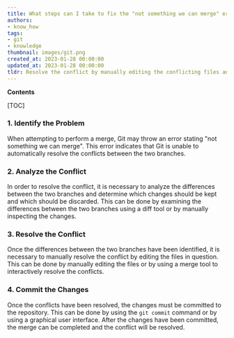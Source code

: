 ```yaml
---
title: What steps can I take to fix the "not something we can merge" error in git?
authors:
- know_how
tags:
- git
- knowledge
thumbnail: images/git.png
created_at: 2023-01-28 00:00:00
updated_at: 2023-01-28 00:00:00
tldr: Resolve the conflict by manually editing the conflicting files and committing the changes.
---
```


**Contents**

[TOC]

### 1. Identify the Problem

When attempting to perform a merge, Git may throw an error stating "not something we can merge". This error indicates that Git is unable to automatically resolve the conflicts between the two branches.

### 2. Analyze the Conflict

In order to resolve the conflict, it is necessary to analyze the differences between the two branches and determine which changes should be kept and which should be discarded. This can be done by examining the differences between the two branches using a diff tool or by manually inspecting the changes.

### 3. Resolve the Conflict

Once the differences between the two branches have been identified, it is necessary to manually resolve the conflict by editing the files in question. This can be done by manually editing the files or by using a merge tool to interactively resolve the conflicts.

### 4. Commit the Changes

Once the conflicts have been resolved, the changes must be committed to the repository. This can be done by using the `git commit` command or by using a graphical user interface. After the changes have been committed, the merge can be completed and the conflict will be resolved.
